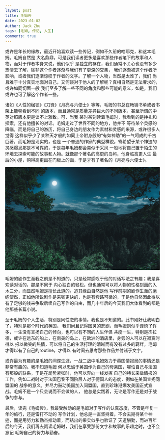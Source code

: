 ```yaml
---
layout: post
title: 毛姆传
date: 2023-01-02
Author: Jack Zhu
tags: [毛姆, 传记, 人生]
comments: true
---
```


或许是年长的缘故，最近开始喜欢读一些传记，例如不久前的哈耶克，和这本毛姆。毛姆自然是
大名鼎鼎，可是我们读者更多是喜欢那些作者笔下的故事和人物，而对于作者本身来说，他们似乎
是独立的存在，我们通常不关心也没有多少热情去了解，除非这个作者逐渐与我们有了更深的交集，
我们逐渐被这个作者所影响，或者我们逐渐惊叹于作者的文字。了解一个人物，当然是太难了，我们
尚且难于十分真实地面对自己，又何谈对于他人的了解呢？真相自然是无法奢求的，或许如同切面一般
我们至多了解一些不同的角度和那些可能的意义，如是，我们或许也可了解这个作者一些。

诸如《人性的枷锁》《刀锋》《月亮与六便士》等等，毛姆的书总在畅销书单或者书架上能够看到不同
的版本，而且通常是质量差异巨大的不同版本，甚至所谓的中英对照版本更是谈不上雅致。可，当我
某时某刻读着毛姆时，我看到的是挣扎和探索，还有他擅长的对话。毛姆走过了世界不同的地方，他并不
等待某个灵感的降临，而是将自己的游历，将自己身边的朋友作为素材和灵感的来源，或许很多人觉得
这样似乎少了某种天才般的如同上帝附身般的“有如神助”的一气呵成的千古巨著，而毛姆是现实的，也是
一个普通的作家的典型样貌，寄希望于某个神迹的灵感爆发那是不可靠的，于是每年毛姆都会类似于采风
一般地将自己置于陌生的环境去探索可能的故事和人物。就像那个著名的高更的岛屿，他身临高更人生
最后的小屋，购得高更画在门板上的画，于是才有了著名的《月亮与六便士》。

![moon](../assets/images/moon.png)

毛姆的剧作生涯我之前是不知道的，只是经常感叹于他的对话写法之有趣；我是喜欢读对话的，那是不同于
内心独白的轻松，但也通常可以将人物的性格刻画的入木三分，而显然毛姆是擅长此道的。追其缘由自然是他
写作前期的剧作生涯的磨练使然，正如他所说剧作是来钱更快的，也是有套路可循的，于是他自然因此得以
有了足够的钱来争取后续自己写作的自由，而几十年后的今天我们大体看到的都是他那些长篇小说。

至于毛姆的个人生活，特别是同性恋的事情，我也是不知道的。此书刚好让我明白了，特别是那个时代的英国，
我们尚且记得图灵的悲剧，而毛姆则似乎谨慎了许多，一生没有宣扬自己的倾向，也可以有不同的人生伴侣
共度一生，特别是杰拉德，或许在远东的船上，在南美的岛上，在欧洲的酒店里，身旁的人可以在寂寞时得以
报以微笑的热情，可以将自己的生活打理的清晰而有没有过多的羁绊，毛姆才得以有了自己的routine，才得以
有时间去思考那些作品并付诸于文字。

或许最为有趣的是毛姆的间谍生涯，一战二战中毛姆效力于英国情报局的事情还是非常有趣的。我不知道毛姆
何以忠诚于英国作为自己的母亲国，哪怕自己与法国有那般的联系，于是在局势紧张时，他可以奔向一线发挥
自己的特长来做情报的工作，例如二战时对于法国巴黎不同阶层人对于德国人的态度，例如在美国宣扬同盟国的
战争的意义，并尽力鼓动美国加入同盟国，直到珍珠港爆发美国正式宣战。毛姆不是一个只会说而不会做的人，
他总是实践着，无论是写作还是对于战争的参与。

最后，读完《毛姆传》，我最受触动的是毛姆对于写作的认真态度，不管是年复一年的旅行，还是雷打不动的
写作计划，他总是一直坚持着，不会去期待某个神迹，而是用努力和勤奋推动着，而结出的果实似乎也验证了
天道酬勤，而进百年后的今天，我们再去阅读毛姆时，我们在享受那份文字和故事的乐趣之时，也不会忘记
毛姆自己的努力与勤奋。
